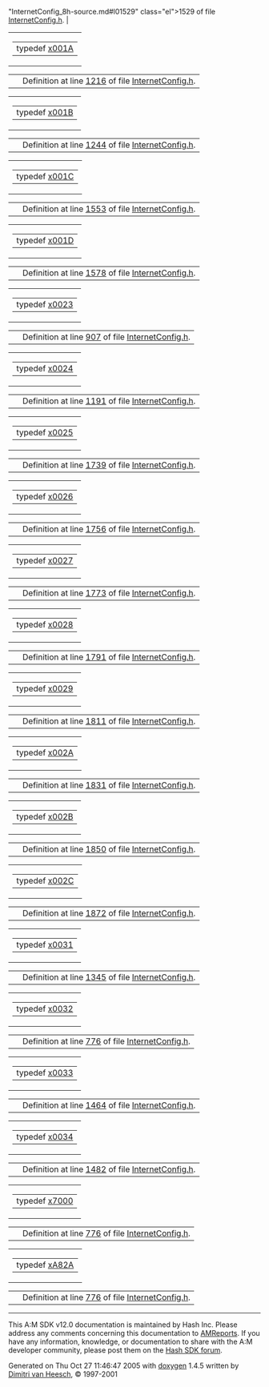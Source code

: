 "InternetConfig_8h-source.md#l01529" class="el">1529</a> of file <a href="InternetConfig_8h-source.md" class="el">InternetConfig.h</a>. |

<span id="c62fe34bff4b2cb062875d33451a9567" class="anchor"></span>

<table class="mdTable" data-cellpadding="2" data-cellspacing="0">
<colgroup>
<col style="width: 100%" />
</colgroup>
<tbody>
<tr>
<td class="mdRow"><table data-cellpadding="0" data-cellspacing="0" data-border="0">
<tbody>
<tr>
<td class="md" data-nowrap="" data-valign="top">typedef <a href="InternetConfig_8h.md#c62fe34bff4b2cb062875d33451a9567" class="el">x001A</a></td>
</tr>
</tbody>
</table></td>
</tr>
</tbody>
</table>

|  |  |
|----|----|
|   | Definition at line <a href="InternetConfig_8h-source.md#l01216" class="el">1216</a> of file <a href="InternetConfig_8h-source.md" class="el">InternetConfig.h</a>. |

<span id="7358d92d52c34ddd695b250239fd3823" class="anchor"></span>

<table class="mdTable" data-cellpadding="2" data-cellspacing="0">
<colgroup>
<col style="width: 100%" />
</colgroup>
<tbody>
<tr>
<td class="mdRow"><table data-cellpadding="0" data-cellspacing="0" data-border="0">
<tbody>
<tr>
<td class="md" data-nowrap="" data-valign="top">typedef <a href="InternetConfig_8h.md#7358d92d52c34ddd695b250239fd3823" class="el">x001B</a></td>
</tr>
</tbody>
</table></td>
</tr>
</tbody>
</table>

|  |  |
|----|----|
|   | Definition at line <a href="InternetConfig_8h-source.md#l01244" class="el">1244</a> of file <a href="InternetConfig_8h-source.md" class="el">InternetConfig.h</a>. |

<span id="4d3635b4d849f96f19ea798a823d166c" class="anchor"></span>

<table class="mdTable" data-cellpadding="2" data-cellspacing="0">
<colgroup>
<col style="width: 100%" />
</colgroup>
<tbody>
<tr>
<td class="mdRow"><table data-cellpadding="0" data-cellspacing="0" data-border="0">
<tbody>
<tr>
<td class="md" data-nowrap="" data-valign="top">typedef <a href="InternetConfig_8h.md#4d3635b4d849f96f19ea798a823d166c" class="el">x001C</a></td>
</tr>
</tbody>
</table></td>
</tr>
</tbody>
</table>

|  |  |
|----|----|
|   | Definition at line <a href="InternetConfig_8h-source.md#l01553" class="el">1553</a> of file <a href="InternetConfig_8h-source.md" class="el">InternetConfig.h</a>. |

<span id="62e3e9cbe6c957463fe076135b4b8667" class="anchor"></span>

<table class="mdTable" data-cellpadding="2" data-cellspacing="0">
<colgroup>
<col style="width: 100%" />
</colgroup>
<tbody>
<tr>
<td class="mdRow"><table data-cellpadding="0" data-cellspacing="0" data-border="0">
<tbody>
<tr>
<td class="md" data-nowrap="" data-valign="top">typedef <a href="InternetConfig_8h.md#62e3e9cbe6c957463fe076135b4b8667" class="el">x001D</a></td>
</tr>
</tbody>
</table></td>
</tr>
</tbody>
</table>

|  |  |
|----|----|
|   | Definition at line <a href="InternetConfig_8h-source.md#l01578" class="el">1578</a> of file <a href="InternetConfig_8h-source.md" class="el">InternetConfig.h</a>. |

<span id="382ab24f44a8e9dcd438b1c54e8455e3" class="anchor"></span>

<table class="mdTable" data-cellpadding="2" data-cellspacing="0">
<colgroup>
<col style="width: 100%" />
</colgroup>
<tbody>
<tr>
<td class="mdRow"><table data-cellpadding="0" data-cellspacing="0" data-border="0">
<tbody>
<tr>
<td class="md" data-nowrap="" data-valign="top">typedef <a href="InternetConfig_8h.md#382ab24f44a8e9dcd438b1c54e8455e3" class="el">x0023</a></td>
</tr>
</tbody>
</table></td>
</tr>
</tbody>
</table>

|  |  |
|----|----|
|   | Definition at line <a href="InternetConfig_8h-source.md#l00907" class="el">907</a> of file <a href="InternetConfig_8h-source.md" class="el">InternetConfig.h</a>. |

<span id="35674931e94daa1de14f565e7ffcc5c8" class="anchor"></span>

<table class="mdTable" data-cellpadding="2" data-cellspacing="0">
<colgroup>
<col style="width: 100%" />
</colgroup>
<tbody>
<tr>
<td class="mdRow"><table data-cellpadding="0" data-cellspacing="0" data-border="0">
<tbody>
<tr>
<td class="md" data-nowrap="" data-valign="top">typedef <a href="InternetConfig_8h.md#35674931e94daa1de14f565e7ffcc5c8" class="el">x0024</a></td>
</tr>
</tbody>
</table></td>
</tr>
</tbody>
</table>

|  |  |
|----|----|
|   | Definition at line <a href="InternetConfig_8h-source.md#l01191" class="el">1191</a> of file <a href="InternetConfig_8h-source.md" class="el">InternetConfig.h</a>. |

<span id="98db39c15f5005d1bc6e167b79ab5967" class="anchor"></span>

<table class="mdTable" data-cellpadding="2" data-cellspacing="0">
<colgroup>
<col style="width: 100%" />
</colgroup>
<tbody>
<tr>
<td class="mdRow"><table data-cellpadding="0" data-cellspacing="0" data-border="0">
<tbody>
<tr>
<td class="md" data-nowrap="" data-valign="top">typedef <a href="InternetConfig_8h.md#98db39c15f5005d1bc6e167b79ab5967" class="el">x0025</a></td>
</tr>
</tbody>
</table></td>
</tr>
</tbody>
</table>

|  |  |
|----|----|
|   | Definition at line <a href="InternetConfig_8h-source.md#l01739" class="el">1739</a> of file <a href="InternetConfig_8h-source.md" class="el">InternetConfig.h</a>. |

<span id="a7275f1b0c6514035bf6e053dbfd2c1f" class="anchor"></span>

<table class="mdTable" data-cellpadding="2" data-cellspacing="0">
<colgroup>
<col style="width: 100%" />
</colgroup>
<tbody>
<tr>
<td class="mdRow"><table data-cellpadding="0" data-cellspacing="0" data-border="0">
<tbody>
<tr>
<td class="md" data-nowrap="" data-valign="top">typedef <a href="InternetConfig_8h.md#a7275f1b0c6514035bf6e053dbfd2c1f" class="el">x0026</a></td>
</tr>
</tbody>
</table></td>
</tr>
</tbody>
</table>

|  |  |
|----|----|
|   | Definition at line <a href="InternetConfig_8h-source.md#l01756" class="el">1756</a> of file <a href="InternetConfig_8h-source.md" class="el">InternetConfig.h</a>. |

<span id="f0f1bae024c84e0cd3dbd9c911167daf" class="anchor"></span>

<table class="mdTable" data-cellpadding="2" data-cellspacing="0">
<colgroup>
<col style="width: 100%" />
</colgroup>
<tbody>
<tr>
<td class="mdRow"><table data-cellpadding="0" data-cellspacing="0" data-border="0">
<tbody>
<tr>
<td class="md" data-nowrap="" data-valign="top">typedef <a href="InternetConfig_8h.md#f0f1bae024c84e0cd3dbd9c911167daf" class="el">x0027</a></td>
</tr>
</tbody>
</table></td>
</tr>
</tbody>
</table>

|  |  |
|----|----|
|   | Definition at line <a href="InternetConfig_8h-source.md#l01773" class="el">1773</a> of file <a href="InternetConfig_8h-source.md" class="el">InternetConfig.h</a>. |

<span id="b148e968604ec3b46b8f2538c6ad987b" class="anchor"></span>

<table class="mdTable" data-cellpadding="2" data-cellspacing="0">
<colgroup>
<col style="width: 100%" />
</colgroup>
<tbody>
<tr>
<td class="mdRow"><table data-cellpadding="0" data-cellspacing="0" data-border="0">
<tbody>
<tr>
<td class="md" data-nowrap="" data-valign="top">typedef <a href="InternetConfig_8h.md#b148e968604ec3b46b8f2538c6ad987b" class="el">x0028</a></td>
</tr>
</tbody>
</table></td>
</tr>
</tbody>
</table>

|  |  |
|----|----|
|   | Definition at line <a href="InternetConfig_8h-source.md#l01791" class="el">1791</a> of file <a href="InternetConfig_8h-source.md" class="el">InternetConfig.h</a>. |

<span id="795d0d21b65b934cdba2f9c27c13e152" class="anchor"></span>

<table class="mdTable" data-cellpadding="2" data-cellspacing="0">
<colgroup>
<col style="width: 100%" />
</colgroup>
<tbody>
<tr>
<td class="mdRow"><table data-cellpadding="0" data-cellspacing="0" data-border="0">
<tbody>
<tr>
<td class="md" data-nowrap="" data-valign="top">typedef <a href="InternetConfig_8h.md#795d0d21b65b934cdba2f9c27c13e152" class="el">x0029</a></td>
</tr>
</tbody>
</table></td>
</tr>
</tbody>
</table>

|  |  |
|----|----|
|   | Definition at line <a href="InternetConfig_8h-source.md#l01811" class="el">1811</a> of file <a href="InternetConfig_8h-source.md" class="el">InternetConfig.h</a>. |

<span id="6d1bd3a488e74a95e16971a95f2a6b0c" class="anchor"></span>

<table class="mdTable" data-cellpadding="2" data-cellspacing="0">
<colgroup>
<col style="width: 100%" />
</colgroup>
<tbody>
<tr>
<td class="mdRow"><table data-cellpadding="0" data-cellspacing="0" data-border="0">
<tbody>
<tr>
<td class="md" data-nowrap="" data-valign="top">typedef <a href="InternetConfig_8h.md#6d1bd3a488e74a95e16971a95f2a6b0c" class="el">x002A</a></td>
</tr>
</tbody>
</table></td>
</tr>
</tbody>
</table>

|  |  |
|----|----|
|   | Definition at line <a href="InternetConfig_8h-source.md#l01831" class="el">1831</a> of file <a href="InternetConfig_8h-source.md" class="el">InternetConfig.h</a>. |

<span id="6a9dc74ecf0626a427f1ffe02fb5a0b8" class="anchor"></span>

<table class="mdTable" data-cellpadding="2" data-cellspacing="0">
<colgroup>
<col style="width: 100%" />
</colgroup>
<tbody>
<tr>
<td class="mdRow"><table data-cellpadding="0" data-cellspacing="0" data-border="0">
<tbody>
<tr>
<td class="md" data-nowrap="" data-valign="top">typedef <a href="InternetConfig_8h.md#6a9dc74ecf0626a427f1ffe02fb5a0b8" class="el">x002B</a></td>
</tr>
</tbody>
</table></td>
</tr>
</tbody>
</table>

|  |  |
|----|----|
|   | Definition at line <a href="InternetConfig_8h-source.md#l01850" class="el">1850</a> of file <a href="InternetConfig_8h-source.md" class="el">InternetConfig.h</a>. |

<span id="0437bb39d02b20d534ce185daf3ad04c" class="anchor"></span>

<table class="mdTable" data-cellpadding="2" data-cellspacing="0">
<colgroup>
<col style="width: 100%" />
</colgroup>
<tbody>
<tr>
<td class="mdRow"><table data-cellpadding="0" data-cellspacing="0" data-border="0">
<tbody>
<tr>
<td class="md" data-nowrap="" data-valign="top">typedef <a href="InternetConfig_8h.md#0437bb39d02b20d534ce185daf3ad04c" class="el">x002C</a></td>
</tr>
</tbody>
</table></td>
</tr>
</tbody>
</table>

|  |  |
|----|----|
|   | Definition at line <a href="InternetConfig_8h-source.md#l01872" class="el">1872</a> of file <a href="InternetConfig_8h-source.md" class="el">InternetConfig.h</a>. |

<span id="9546c1504b40b3c4db0873b242392ccf" class="anchor"></span>

<table class="mdTable" data-cellpadding="2" data-cellspacing="0">
<colgroup>
<col style="width: 100%" />
</colgroup>
<tbody>
<tr>
<td class="mdRow"><table data-cellpadding="0" data-cellspacing="0" data-border="0">
<tbody>
<tr>
<td class="md" data-nowrap="" data-valign="top">typedef <a href="InternetConfig_8h.md#9546c1504b40b3c4db0873b242392ccf" class="el">x0031</a></td>
</tr>
</tbody>
</table></td>
</tr>
</tbody>
</table>

|  |  |
|----|----|
|   | Definition at line <a href="InternetConfig_8h-source.md#l01345" class="el">1345</a> of file <a href="InternetConfig_8h-source.md" class="el">InternetConfig.h</a>. |

<span id="6457e3973d4a4922b78b2d8280aafd85" class="anchor"></span>

<table class="mdTable" data-cellpadding="2" data-cellspacing="0">
<colgroup>
<col style="width: 100%" />
</colgroup>
<tbody>
<tr>
<td class="mdRow"><table data-cellpadding="0" data-cellspacing="0" data-border="0">
<tbody>
<tr>
<td class="md" data-nowrap="" data-valign="top">typedef <a href="InternetConfig_8h.md#6457e3973d4a4922b78b2d8280aafd85" class="el">x0032</a></td>
</tr>
</tbody>
</table></td>
</tr>
</tbody>
</table>

|  |  |
|----|----|
|   | Definition at line <a href="InternetConfig_8h-source.md#l00776" class="el">776</a> of file <a href="InternetConfig_8h-source.md" class="el">InternetConfig.h</a>. |

<span id="629cd57b0866af09ce9a1ad5b21564a3" class="anchor"></span>

<table class="mdTable" data-cellpadding="2" data-cellspacing="0">
<colgroup>
<col style="width: 100%" />
</colgroup>
<tbody>
<tr>
<td class="mdRow"><table data-cellpadding="0" data-cellspacing="0" data-border="0">
<tbody>
<tr>
<td class="md" data-nowrap="" data-valign="top">typedef <a href="InternetConfig_8h.md#629cd57b0866af09ce9a1ad5b21564a3" class="el">x0033</a></td>
</tr>
</tbody>
</table></td>
</tr>
</tbody>
</table>

|  |  |
|----|----|
|   | Definition at line <a href="InternetConfig_8h-source.md#l01464" class="el">1464</a> of file <a href="InternetConfig_8h-source.md" class="el">InternetConfig.h</a>. |

<span id="6b08c501545d4893097ad801623a8410" class="anchor"></span>

<table class="mdTable" data-cellpadding="2" data-cellspacing="0">
<colgroup>
<col style="width: 100%" />
</colgroup>
<tbody>
<tr>
<td class="mdRow"><table data-cellpadding="0" data-cellspacing="0" data-border="0">
<tbody>
<tr>
<td class="md" data-nowrap="" data-valign="top">typedef <a href="InternetConfig_8h.md#6b08c501545d4893097ad801623a8410" class="el">x0034</a></td>
</tr>
</tbody>
</table></td>
</tr>
</tbody>
</table>

|  |  |
|----|----|
|   | Definition at line <a href="InternetConfig_8h-source.md#l01482" class="el">1482</a> of file <a href="InternetConfig_8h-source.md" class="el">InternetConfig.h</a>. |

<span id="523f1f849f9670e34344c8239faff19e" class="anchor"></span>

<table class="mdTable" data-cellpadding="2" data-cellspacing="0">
<colgroup>
<col style="width: 100%" />
</colgroup>
<tbody>
<tr>
<td class="mdRow"><table data-cellpadding="0" data-cellspacing="0" data-border="0">
<tbody>
<tr>
<td class="md" data-nowrap="" data-valign="top">typedef <a href="InternetConfig_8h.md#523f1f849f9670e34344c8239faff19e" class="el">x7000</a></td>
</tr>
</tbody>
</table></td>
</tr>
</tbody>
</table>

|  |  |
|----|----|
|   | Definition at line <a href="InternetConfig_8h-source.md#l00776" class="el">776</a> of file <a href="InternetConfig_8h-source.md" class="el">InternetConfig.h</a>. |

<span id="fbf3e7b52bb5c1174c05ba0c331f8071" class="anchor"></span>

<table class="mdTable" data-cellpadding="2" data-cellspacing="0">
<colgroup>
<col style="width: 100%" />
</colgroup>
<tbody>
<tr>
<td class="mdRow"><table data-cellpadding="0" data-cellspacing="0" data-border="0">
<tbody>
<tr>
<td class="md" data-nowrap="" data-valign="top">typedef <a href="InternetConfig_8h.md#fbf3e7b52bb5c1174c05ba0c331f8071" class="el">xA82A</a></td>
</tr>
</tbody>
</table></td>
</tr>
</tbody>
</table>

|  |  |
|----|----|
|   | Definition at line <a href="InternetConfig_8h-source.md#l00776" class="el">776</a> of file <a href="InternetConfig_8h-source.md" class="el">InternetConfig.h</a>. |

------------------------------------------------------------------------

<span class="small">This A:M SDK v12.0 documentation is maintained by Hash Inc. Please address any comments concerning this documentation to [AMReports](http://www.hash.com/reports). If you have any information, knowledge, or documentation to share with the A:M developer community, please post them on the [Hash SDK forum](http://www.hash.com/forums/index.php?showforum=11).</span>

Generated on Thu Oct 27 11:46:47 2005 with [<span class="image placeholder" original-image-src="doxygen.png" original-image-title="" height="45" width="100" align="middle" border="0">doxygen</span>](http://www.doxygen.org/index.html) 1.4.5 written by [Dimitri van Heesch](mailto:dimitri@stack.nl), © 1997-2001
